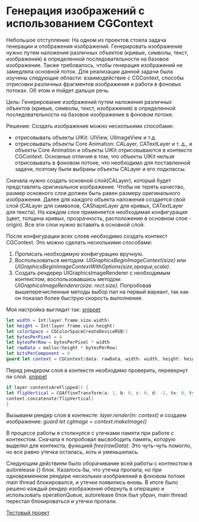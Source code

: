 # Генерация изображений с использованием CGContext

Небольшое отступление:
На одном из проектов стояла задача генерации и отображения изображений. Генерировать изображение нужно путем наложения различных объектов (кривые, символы, текст, изображения) в определенной последовательности на базовое изображение. Также требовалось, чтобы генерация изображений не замедляла основной поток. Для реализации данной задачи была изучены следующие области: взаимодействие с CGContext, способы отрисовки различных фрагментов изображения и работа в фоновых потоках. Об этом и пойдет дальше речь.

Цель:
Генерирование изображений путем наложения различных объектов (кривые, символы, текст, изображения) в определенной последовательности на базовое изображение в фоновом потоке.

Решение:
Создать изображение можно несколькими способами:
+ отрисовывать объекты UIKit: UIView, UIImageView и т.д.
+ отрисовывать объекты Core Animation: CALayer, CATextLayer и т. д., и объекты Core Animation и объекты UIKit отрисовываются в контексте CGContext. 
Основные отличия в том, что объекты UIKit нельзя отрисовывать в фоновом потоке, что необходимо для поставленной задачи, поэтому были выбраны объекты CALayer и его подклассы.

Сначала нужно создать основной слой(CALayer), который будет представлять оригинальное изображение. Чтобы не терять качество, размер основного слоя должен быть равен размеру оригинального изображения. Далее для каждого объекта наложения создается свой слой (CALayer для символов, CAShapeLayer для кривых, CATextLayer для текста). На каждом слое применяется необходимая конфигурация (цвет, толщина кривых, прозрачность, расположение в основном слое - origin). Все эти слои нужно вставить в основной слой.

После конфигурации всех слоев необходимо создать контекст CGContext. Это можно сделать несколькими способами:
1) Прописать необходимую конфигурацию вручную.
2) Воспользоваться методом: *UIGraphicsBeginImageContext(size)* или *UIGraphicsBeginImageContextWithOptions(size,opaque,scale)*.
3) Создать рендерер UIGraphicsImageRenderer с необходимым контекстом, воспользовавшись методом: *UIGraphicsImageRenderer(size: rect.size)*.
Попробовав вышеперечисленные методы выбор пал на первый вариант, так как он показал более быструю скорость выполнения.

Моя настройка выглядит так:
[snippet](https://gitlab.com/snippets/1895570)
```swift
let width = Int(layer.frame.size.width)
let height = Int(layer.frame.size.height)
let colorSpace = CGColorSpaceCreateDeviceRGB()
let bytesPerPixel = 4
let bytesPerRow = bytesPerPixel * width
let rawData = malloc(height * bytesPerRow)
let bitsPerComponent = 8
guard let context = CGContext(data: rawData, width: width, height: height, bitsPerComponent: bitsPerComponent, bytesPerRow: bytesPerRow, space: colorSpace, bitmapInfo: CGImageAlphaInfo.premultipliedFirst.rawValue | CGImageByteOrderInfo.order32Big.rawValue) else { return }
```

Перед рендером слоя в контексте необходимо проверить, перевернут ли слой.
[snippet](https://gitlab.com/snippets/1895576)
```swift
if layer.contentsAreFlipped() {
let flipVertical = CGAffineTransform(a: 1, b: 0, c: 0, d: -1, tx: 0, ty: layer.frame.size.height)
context.concatenate(flipVertical)
}
```
Вызываем рендер слоя в контексте: *layer.render(in: context)* и создаем изображение: *guard let cgImage = context.makeImage()*

В процессе работы я столкнулся с утечками памяти при работе с контекстом. Сначала я попробовал высвободить память, которую выделял для контекста, функцией *free(rawData)*. Это чуть-чуть помогло, но все равно утечка осталась, хоть и уменьшилась.

Следующим действием было оборачивание всей работы с контекстом в autorelease {} блок. Казалось бы, что утечка пропала, но при одновременном рендере нескольких изображений в фоновом потоке main thread блокировался, и утечки появились вновь. В итоге было решено каждый рендер изображения обернуть в операцию и использовать operationQueue, autorelease блок был убран, main thread перестал блокироваться и утечки пропали.

[Тестовый проект](https://gitlab.com/aMusagitov/backgroundimagecomposer)
